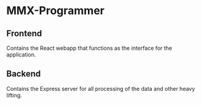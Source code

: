 # MMX-Programmer

## Frontend

Contains the React webapp that functions as the interface for the application. 

## Backend

Contains the Express server for all processing of the data and other heavy lifting.
